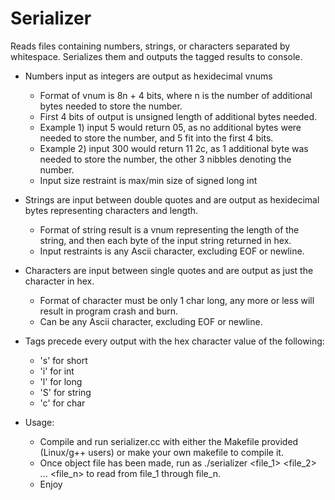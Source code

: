 # Serializer
Reads files containing numbers, strings, or characters separated by whitespace. Serializes them and outputs the tagged results to console.

- Numbers input as integers are output as hexidecimal vnums
  - Format of vnum is 8n + 4 bits, where n is the number of additional bytes needed to store the number.
  - First 4 bits of output is unsigned length of additional bytes needed. 
  - Example 1) input 5 would return 05, as no additional bytes were needed to store the number, and 5 fit into the first 4 bits.
  - Example 2) input 300 would return 11 2c, as 1 additional byte was needed to store the number, the other 3 nibbles denoting the number.
  - Input size restraint is max/min size of signed long int
  
- Strings are input between double quotes and are output as hexidecimal bytes representing characters and length.
  - Format of string result is a vnum representing the length of the string, and then each byte of the input string returned in hex.
  - Input restraints is any Ascii character, excluding EOF or newline.
  
  
- Characters are input between single quotes and are output as just the character in hex.
  - Format of character must be only 1 char long, any more or less will result in program crash and burn.
  - Can be any Ascii character, excluding EOF or newline.
  
- Tags precede every output with the hex character value of the following:
  - 's' for short
  - 'i' for int
  - 'l' for long
  - 'S' for string
  - 'c' for char
  
- Usage:
  - Compile and run serializer.cc with either the Makefile provided (Linux/g++ users) or make your own makefile to compile it.
  - Once object file has been made, run as ./serializer <file_1> <file_2> ... <file_n> to read from file_1 through file_n.
  - Enjoy
